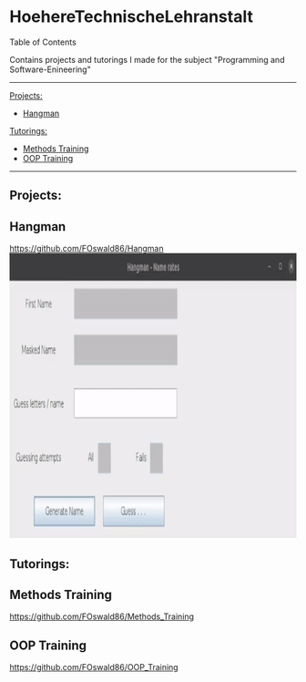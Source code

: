 # HoehereTechnischeLehranstalt
Table of Contents

Contains projects and tutorings I made for the subject "Programming and Software-Enineering"

<!-- START doctoc generated TOC please keep comment here to allow auto update -->
<!-- DON'T EDIT THIS SECTION, INSTEAD RE-RUN doctoc TO UPDATE -->
  
___________________________________________________________________________________________________  
  
[Projects:](#projects)  
  
- [Hangman](#hangman)  
  
[Tutorings:](#tutorings)  
  
- [Methods Training](#methods-training)  
- [OOP Training](#oop-training)  
  
___________________________________________________________________________________________________  
  
<!-- END doctoc generated TOC please keep comment here to allow auto update -->

## Projects:  
  
## Hangman  
https://github.com/FOswald86/Hangman  
<img src="https://github.com/FOswald86/Hangman/blob/main/Hangman.gif" width="800" height="500" />  
  
## Tutorings:  
  
## Methods Training  
https://github.com/FOswald86/Methods_Training  
  
## OOP Training  
https://github.com/FOswald86/OOP_Training  
